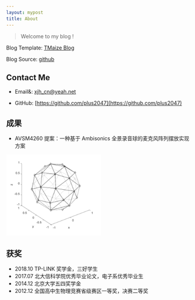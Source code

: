 ```yaml
---
layout: mypost
title: About
---
```


> Welcome to my blog !

Blog Template: [TMaize Blog](https://github.com/TMaize/tmaize-blog)

Blog Source: [github](https://github.com/plus2047/plus2047.github.io)

## Contact Me

- Email&: xjh_cn@yeah.net

- GitHub: [https://github.com/plus2047](https://github.com/plus2047)

## 成果

- AVSM4260 提案：一种基于 Ambisonics 全景录音球的麦克风阵列摆放实现方案

<img src="../posts/about/2020-09-10-10-43-04.png" alt="the_ball" style="zoom:40%"/>

## 获奖

- 2018.10 TP-LINK 奖学金，三好学生
- 2017.07 北大信科学院优秀毕业论文，电子系优秀毕业生
- 2014.12 北京大学五四奖学金
- 2012.12 全国高中生物理竞赛省级赛区一等奖，决赛二等奖
